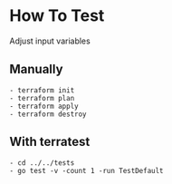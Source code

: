 # How To Test

Adjust input variables

## Manually

```
- terraform init
- terraform plan
- terraform apply
- terraform destroy
```

## With terratest

```
- cd ../../tests
- go test -v -count 1 -run TestDefault
```
